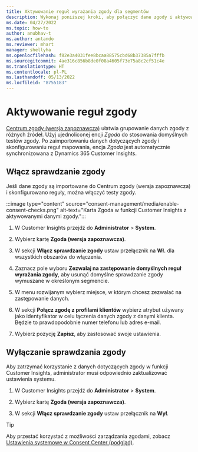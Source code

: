 ```yaml
---
title: Aktywowanie reguł wyrażania zgody dla segmentów
description: Wykonaj poniższej kroki, aby połączyć dane zgody i aktywować testy zgody w funkcji Dynamics 365 Customer Insights. Administrator może także wyłączyć testy zgody.
ms.date: 04/27/2022
ms.topic: how-to
author: anubhav-t
ms.author: antando
ms.reviewer: mhart
manager: shellyha
ms.openlocfilehash: f82e3a4031fee8bcaa88575cbd68b37385a7fffb
ms.sourcegitcommit: 4ae316c856b8de0f08a4605f73e75a8c2cf51c4e
ms.translationtype: HT
ms.contentlocale: pl-PL
ms.lasthandoff: 05/13/2022
ms.locfileid: "8755183"
---
```

# <a name="activate-consent-rules"></a>Aktywowanie reguł zgody

[Centrum zgody (wersja zapoznawcza)](consent-management/overview.md) ułatwia grupowanie danych zgody z różnych źródeł. Użyj ujednoliconej encji *Zgoda* do stosowania domyślnych testów zgody. Po zaimportowaniu danych dotyczących zgody i skonfigurowaniu reguł mapowania, encja *Zgoda* jest automatycznie synchronizowana z Dynamics 365 Customer Insights.

## <a name="enable-consent-checks"></a>Włącz sprawdzanie zgody

Jeśli dane zgody są importowane do Centrum zgody (wersja zapoznawcza) i skonfigurowano reguły, można włączyć testy zgody. 

:::image type="content" source="consent-management/media/enable-consent-checks.png" alt-text="Karta Zgoda w funkcji Customer Insights z aktywowanymi danymi zgody.":::

1. W Customer Insights przejdź do **Administrator** > **System**.

1. Wybierz kartę **Zgoda (wersja zapoznawcza)**.

1. W sekcji **Włącz sprawdzanie zgody** ustaw przełącznik na **Wł.** dla wszystkich obszarów do włączenia.

1. Zaznacz pole wyboru **Zezwalaj na zastępowanie domyślnych reguł wyrażania zgody**, aby usunąć domyślne sprawdzanie zgody wymuszane w określonym segmencie. 

1. W menu rozwijanym wybierz miejsce, w którym chcesz zezwalać na zastępowanie danych.     

1. W sekcji **Połącz zgodę z profilami klientów** wybierz atrybut używany jako identyfikator w celu łączenia danych zgody z danymi klienta. Będzie to prawdopodobnie numer telefonu lub adres e-mail. 

1. Wybierz pozycję **Zapisz**, aby zastosować swoje ustawienia.

## <a name="disable-consent-checks"></a>Wyłączanie sprawdzania zgody

Aby zatrzymać korzystanie z danych dotyczących zgody w funkcji Customer Insights, administrator musi odpowiednio zaktualizować ustawienia systemu.

1. W Customer Insights przejdź do **Administrator** > **System**.

1. Wybierz kartę **Zgoda (wersja zapoznawcza)**.

1. W sekcji **Włącz sprawdzanie zgody** ustaw przełącznik na **Wył**.

> [!TIP]
> Aby przestać korzystać z możliwości zarządzania zgodami, zobacz [Ustawienia systemowe w Consent Center (podgląd)](consent-management/system-settings.md).
